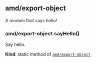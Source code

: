 <a name="module_amd/export-object"></a>
## amd/export-object
A module that says hello!


<a name="module_amd/export-object.sayHello"></a>
### amd/export-object.sayHello()
Say hello.

**Kind**: static method of [`amd/export-object`](#module_amd/export-object)


